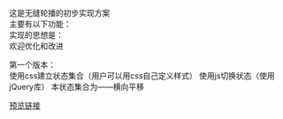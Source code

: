 这是无缝轮播的初步实现方案<br>
主要有以下功能：<br>
实现的思想是：<br>
欢迎优化和改进<br>

第一个版本：<br>
使用css建立状态集合（用户可以用css自己定义样式）
使用js切换状态（使用jQuery库）
本状态集合为——横向平移

[预览链接]()
